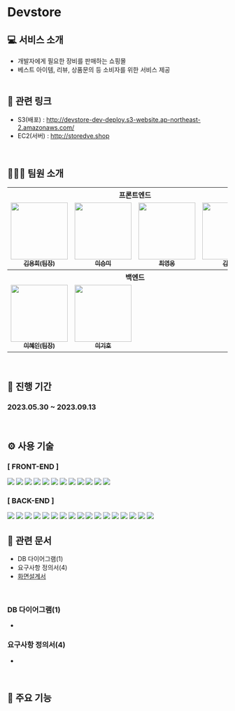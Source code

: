 # Devstore

## 💻 서비스 소개

- 개발자에게 필요한 장비를 판매하는 쇼핑몰
- 베스트 아이템, 리뷰, 상품문의 등 소비자를 위한 서비스 제공 <br/><br/>

## 📎 관련 링크

- S3(배포) : http://devstore-dev-deploy.s3-website.ap-northeast-2.amazonaws.com/
- EC2(서버) : http://storedve.shop

<br/>

## 🧑🏻‍💻 팀원 소개

<table>
  <tbody>
    <tr><th colspan="4">프론트엔드</th></tr>
    <tr>
      <td align="center"><a href="https://github.com/kyhui1115"><img src="https://avatars.githubusercontent.com/u/113227749?v=4" width="130px;" alt=""/><br /><sub><b>김용희(팀장)</b></sub></a><br /></td>
      <td align="center"><a href="https://github.com/mya413"><img src="https://avatars.githubusercontent.com/u/77402599?v=4"
      width="130px;" alt=""/><br /><sub><b>이승미</b></sub></a><br /></td>
      <td align="center"><a href="https://github.com/memolovel"><img src="https://avatars.githubusercontent.com/u/112806153?s=400&u=d93ef9b0d6281ff3e0bd6aa72d6d75a143ec2894&v=4" width="130px;" alt=""/><br /><sub><b>최영웅</b></sub></a><br /></td>
      <td align="center"><a href="https://github.com/ASOpaper"><img src="https://avatars.githubusercontent.com/u/102563367?v=4" width="130px;" alt=""/><br /><sub><b>김현지</b></sub></a><br /></td>
    </tr>
    <tr><th colspan="4">백엔드</th></tr>
    <tr></tr>
      <td align="center"><a href="https://github.com/zoeee6"><img src="https://avatars.githubusercontent.com/u/97688557?v=4" width="130px;" alt=""/><br /><sub><b>이혜인(팀장)</b></sub></a><br /></td>
      <td align="center"><a href="https://github.com/LEEGIHO94"><img src="https://avatars.githubusercontent.com/u/116015708?v=4" width="130px;" alt=""/><br /><sub><b>이기호</b></sub></a><br /></td>
    </tr>
  </tbody>
</table>

<br/>

## 📆 진행 기간

### 2023.05.30 ~ 2023.09.13

<br/>

## ⚙️ 사용 기술

### [ FRONT-END ]

<div>
    <img src="https://img.shields.io/badge/Typescript-3178C6?style=flat-square&logo=Typescript&logoColor=white"/>
    <img src="https://img.shields.io/badge/Tailwind CSS-06B6D4?style=flat-square&logo=Tailwind CSS&logoColor=white"/>
    <img src="https://img.shields.io/badge/React-61DAFB?style=flat-square&logo=React&logoColor=black"/>
    <img src="https://img.shields.io/badge/Redux-764ABC?style=flat-square&logo=Redux&logoColor=white">
    <img src="https://img.shields.io/badge/HTML5-E34F26?style=flat-square&logo=html5&logoColor=white"/>
    <img src="https://img.shields.io/badge/CSS3-1572B6?style=flat-square&logo=css3&logoColor=white"/>
    <img src="https://img.shields.io/badge/AXIOS-000000?style=flat-square&logo=AXIOS&logoColor=white"/>
    <img src="https://img.shields.io/badge/amazons3-569A31?style=flat-square&logo=amazons3&logoColor=white"/>
    <img src="https://img.shields.io/badge/AWS SDK-232F3E?style=flat-square&logo=AWS SDK&logoColor=white"/>
    <img src="https://img.shields.io/badge/eslint-4B32C3?style=flat-square&logo=eslint&logoColor=white"/>
    <img src="https://img.shields.io/badge/prettier-F7B93E?style=flat-square&logo=prettier&logoColor=black"/>
    <img src="https://img.shields.io/badge/figma-F24E1E?style=flat-square&logo=figma&logoColor=white"/>
</div>

### [ BACK-END ]

<div>
    <img src="https://img.shields.io/badge/Springboot-80EA62?style=flat-square&logo=Springboot&logoColor=black"/>
    <img src="https://img.shields.io/badge/Spring DATA JPA-80EA62?style=flat-square&logo=Spring&logoColor=black"/>
    <img src="https://img.shields.io/badge/REDIS-dc382c?style=flat-square&logo=REDIS&logoColor=white"/>
    <img src="https://img.shields.io/badge/MySQL-764ABC?style=flat-square&logo=MySQL&logoColor=white">
    <img src="https://img.shields.io/badge/junit5-25A162?style=flat-square&logo=junit5&logoColor=white"/>
    <img src="https://img.shields.io/badge/Mockito-92AF67?style=flat-square&logo=Mockito&logoColor=white"/>
    <img src="https://img.shields.io/badge/Docker-2496ED?style=flat-square&logo=Docker&logoColor=white"/>
    <img src="https://img.shields.io/badge/amazonaws-232F3E?style=flat-square&logo=amazonaws&logoColor=white"/>
    <img src="https://img.shields.io/badge/amazons3-569A31?style=flat-square&logo=amazons3&logoColor=white"/>
    <img src="https://img.shields.io/badge/amazonec2-FF9900?style=flat-square&logo=amazonec2&logoColor=white"/>
    <img src="https://img.shields.io/badge/amazonrds-527FFF?style=flat-square&logo=amazonrds&logoColor=white"/>
    <img src="https://img.shields.io/badge/Swagger-85EA2D?style=flat-square&logo=Swagger&logoColor=black"/>
    <img src="https://img.shields.io/badge/PostMan-FF6C37?style=flat-square&logo=PostMan&logoColor=white"/>
    <img src="https://img.shields.io/badge/OAuth2-EB5424?style=flat-square&logo=auth0&logoColor=white"/>
    <img src="https://img.shields.io/badge/JWT-000000?style=flat-square&logo=JWT&logoColor=white"/>
    <img src="https://img.shields.io/badge/spring security-6cb52d?style=flat-square&logo=spring security&logoColor=white"/>
    <img src="https://img.shields.io/badge/Jenkins-000000?style=flat-square&logo=Jenkins&logoColor=white"/>
</div>

## 📁 관련 문서

- DB 다이어그램(1)
- 요구사항 정의서(4)
- <a href="https://www.figma.com/file/SA3jZaCgtKbwJ3FIvyAeGM/Devstore-%ED%99%94%EB%A9%B4%EC%84%A4%EA%B3%84%EC%84%9C?type=design&node-id=0-1&mode=design&t=nkZOYnR5z8IRKyVK-0">화면설계서</a>

<br/>

### DB 다이어그램(1)

-

### 요구사항 정의서(4)

-

<br/>

## 📌 주요 기능
